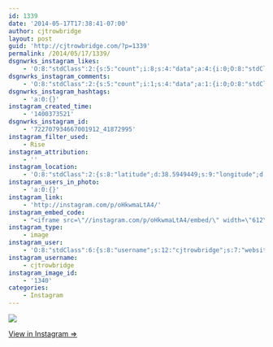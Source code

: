 ```yaml
---
id: 1339
date: '2014-05-17T17:38:41-07:00'
author: cjtrowbridge
layout: post
guid: 'http://cjtrowbridge.com/?p=1339'
permalink: /2014/05/17/1339/
dsgnwrks_instagram_likes:
    - 'O:8:"stdClass":2:{s:5:"count";i:8;s:4:"data";a:4:{i:0;O:8:"stdClass":4:{s:8:"username";s:15:"charlesmeglasso";s:15:"profile_picture";s:107:"https://igcdn-photos-g-a.akamaihd.net/hphotos-ak-xaf1/t51.2885-19/10948423_802477429826990_1429579718_a.jpg";s:2:"id";s:8:"16580528";s:9:"full_name";s:17:"Charles meglasson";}i:1;O:8:"stdClass":4:{s:8:"username";s:13:"brittanycrary";s:15:"profile_picture";s:105:"https://igcdn-photos-a-a.akamaihd.net/hphotos-ak-xfa1/t51.2885-19/10952573_388233004681880_56363423_a.jpg";s:2:"id";s:8:"17293273";s:9:"full_name";s:14:"Brittany Crary";}i:2;O:8:"stdClass":4:{s:8:"username";s:8:"dizzleme";s:15:"profile_picture";s:84:"https://instagramimages-a.akamaihd.net/profiles/profile_12340414_75sq_1358478611.jpg";s:2:"id";s:8:"12340414";s:9:"full_name";s:4:"Tony";}i:3;O:8:"stdClass":4:{s:8:"username";s:14:"markalonsodiaz";s:15:"profile_picture";s:84:"https://instagramimages-a.akamaihd.net/profiles/profile_33472993_75sq_1399674122.jpg";s:2:"id";s:8:"33472993";s:9:"full_name";s:4:"Mako";}}}'
dsgnwrks_instagram_comments:
    - 'O:8:"stdClass":2:{s:5:"count";i:1;s:4:"data";a:1:{i:0;O:8:"stdClass":4:{s:12:"created_time";s:10:"1400388739";s:4:"text";s:30:"That''s some lovely handwriting";s:4:"from";O:8:"stdClass":4:{s:8:"username";s:13:"brittanycrary";s:15:"profile_picture";s:105:"https://igcdn-photos-a-a.akamaihd.net/hphotos-ak-xfa1/t51.2885-19/10952573_388233004681880_56363423_a.jpg";s:2:"id";s:8:"17293273";s:9:"full_name";s:14:"Brittany Crary";}s:2:"id";s:18:"722835598753059174";}}}'
dsgnwrks_instagram_hashtags:
    - 'a:0:{}'
instagram_created_time:
    - '1400373521'
dsgnwrks_instagram_id:
    - '722707934667001912_41872995'
instagram_filter_used:
    - Rise
instagram_attribution:
    - ''
instagram_location:
    - 'O:8:"stdClass":2:{s:8:"latitude";d:38.5949449;s:9:"longitude";d:-121.4149868;}'
instagram_users_in_photo:
    - 'a:0:{}'
instagram_link:
    - 'http://instagram.com/p/oHkwmaLtA4/'
instagram_embed_code:
    - "<iframe src=\"//instagram.com/p/oHkwmaLtA4/embed/\" width=\"612\" height=\"710\" frameborder=\"0\" scrolling=\"no\" allowtransparency=\"true\"></iframe>\n"
instagram_type:
    - image
instagram_user:
    - 'O:8:"stdClass":6:{s:8:"username";s:12:"cjtrowbridge";s:7:"website";s:0:"";s:15:"profile_picture";s:103:"https://igcdn-photos-f-a.akamaihd.net/hphotos-ak-xpa1/t51.2885-19/925559_452430704897917_67836701_a.jpg";s:9:"full_name";s:13:"CJ Trowbridge";s:3:"bio";s:0:"";s:2:"id";s:8:"41872995";}'
instagram_username:
    - cjtrowbridge
instagram_image_id:
    - '1340'
categories:
    - Instagram
---
```


[![](http://blog.cjtrowbridge.com/wp-content/uploads/2014/05/10299817_627477607334129_1174073324_n.jpg)](http://instagram.com/p/oHkwmaLtA4/)

[View in Instagram ⇒](http://instagram.com/p/oHkwmaLtA4/)